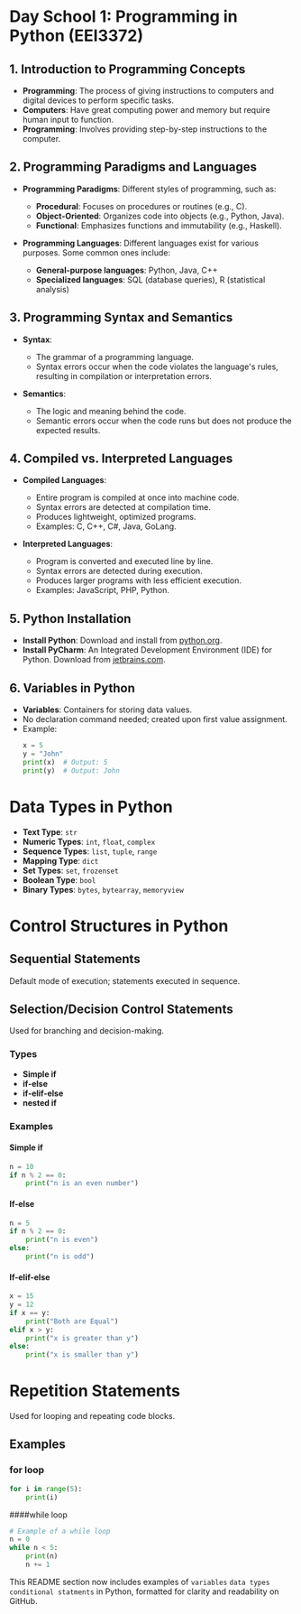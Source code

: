 # Day School 1: Programming in Python (EEI3372)

## 1. Introduction to Programming Concepts

- **Programming**: The process of giving instructions to computers and digital devices to perform specific tasks.
- **Computers**: Have great computing power and memory but require human input to function.
- **Programming**: Involves providing step-by-step instructions to the computer.

## 2. Programming Paradigms and Languages

- **Programming Paradigms**: Different styles of programming, such as:
  - **Procedural**: Focuses on procedures or routines (e.g., C).
  - **Object-Oriented**: Organizes code into objects (e.g., Python, Java).
  - **Functional**: Emphasizes functions and immutability (e.g., Haskell).

- **Programming Languages**: Different languages exist for various purposes. Some common ones include:
  - **General-purpose languages**: Python, Java, C++
  - **Specialized languages**: SQL (database queries), R (statistical analysis)

## 3. Programming Syntax and Semantics

- **Syntax**:
  - The grammar of a programming language.
  - Syntax errors occur when the code violates the language's rules, resulting in compilation or interpretation errors.
  
- **Semantics**:
  - The logic and meaning behind the code.
  - Semantic errors occur when the code runs but does not produce the expected results.

## 4. Compiled vs. Interpreted Languages

- **Compiled Languages**:
  - Entire program is compiled at once into machine code.
  - Syntax errors are detected at compilation time.
  - Produces lightweight, optimized programs.
  - Examples: C, C++, C#, Java, GoLang.

- **Interpreted Languages**:
  - Program is converted and executed line by line.
  - Syntax errors are detected during execution.
  - Produces larger programs with less efficient execution.
  - Examples: JavaScript, PHP, Python.

## 5. Python Installation

- **Install Python**: Download and install from [python.org](https://www.python.org/).
- **Install PyCharm**: An Integrated Development Environment (IDE) for Python. Download from [jetbrains.com](https://www.jetbrains.com/pycharm/).

## 6. Variables in Python

- **Variables**: Containers for storing data values.
- No declaration command needed; created upon first value assignment.
- Example:
  ```python
  x = 5
  y = "John"
  print(x)  # Output: 5
  print(y)  # Output: John

# Data Types in Python

- **Text Type**: `str`
- **Numeric Types**: `int`, `float`, `complex`
- **Sequence Types**: `list`, `tuple`, `range`
- **Mapping Type**: `dict`
- **Set Types**: `set`, `frozenset`
- **Boolean Type**: `bool`
- **Binary Types**: `bytes`, `bytearray`, `memoryview`

# Control Structures in Python

## Sequential Statements

Default mode of execution; statements executed in sequence.

## Selection/Decision Control Statements

Used for branching and decision-making.

### Types

- **Simple if**
- **if-else**
- **if-elif-else**
- **nested if**

### Examples

#### Simple if

```python
n = 10
if n % 2 == 0:
    print("n is an even number")
```
#### If-else

```python
n = 5
if n % 2 == 0:
    print("n is even")
else:
    print("n is odd")
```

#### If-elif-else

```python
x = 15
y = 12
if x == y:
    print("Both are Equal")
elif x > y:
    print("x is greater than y")
else:
    print("x is smaller than y")
```

# Repetition Statements

Used for looping and repeating code blocks.

## Examples

### for loop

```python
for i in range(5):
    print(i)
```

####while loop

```python
# Example of a while loop
n = 0
while n < 5:
    print(n)
    n += 1
```


This README section now includes examples of `variables` `data types` `conditional statments` in Python, formatted for clarity and readability on GitHub.
